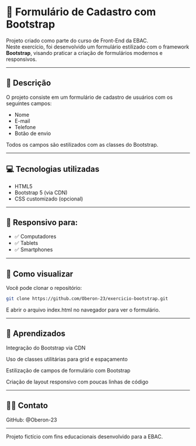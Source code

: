 # 📝 Formulário de Cadastro com Bootstrap

Projeto criado como parte do curso de Front-End da EBAC.  
Neste exercício, foi desenvolvido um formulário estilizado com o framework **Bootstrap**, visando praticar a criação de formulários modernos e responsivos.

---

## 📄 Descrição

O projeto consiste em um formulário de cadastro de usuários com os seguintes campos:

- Nome  
- E-mail  
- Telefone  
- Botão de envio  

Todos os campos são estilizados com as classes do Bootstrap.

---

## 💻 Tecnologias utilizadas

- HTML5  
- Bootstrap 5 (via CDN)  
- CSS customizado (opcional)

---

## 📱 Responsivo para:

- ✅ Computadores  
- ✅ Tablets  
- ✅ Smartphones

---

## 🚀 Como visualizar

Você pode clonar o repositório:

```bash
git clone https://github.com/Oberon-23/exercicio-bootstrap.git
```
E abrir o arquivo index.html no navegador para ver o formulário.

---

## 🧠 Aprendizados
Integração do Bootstrap via CDN

Uso de classes utilitárias para grid e espaçamento

Estilização de campos de formulário com Bootstrap

Criação de layout responsivo com poucas linhas de código

---

## 🙋‍♂️ Contato
GitHub: @Oberon-23

---

Projeto fictício com fins educacionais desenvolvido para a EBAC.
